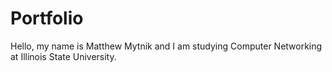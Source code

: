 # Portfolio

Hello, my name is Matthew Mytnik and I am studying Computer Networking at Illinois State University.
